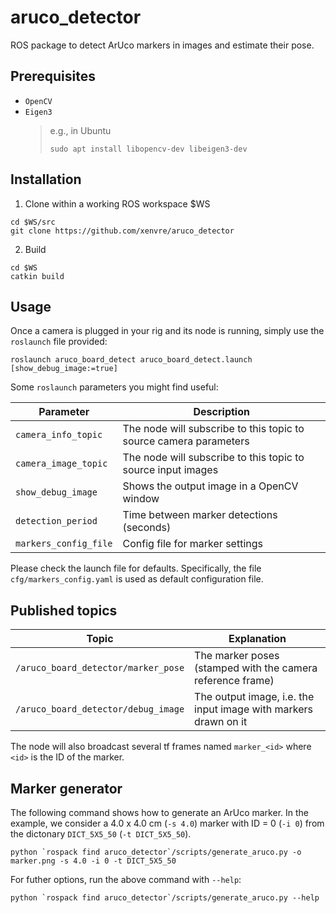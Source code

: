 # aruco_detector

ROS package to detect ArUco markers in images and estimate their pose.

## Prerequisites

- `OpenCV`
- `Eigen3`
  > e.g., in Ubuntu
  >```console
  >sudo apt install libopencv-dev libeigen3-dev
  >```

## Installation

1. Clone within a working ROS workspace $WS
  ```console
  cd $WS/src
  git clone https://github.com/xenvre/aruco_detector
  ```
2. Build
  ```console
  cd $WS
  catkin build
  ```

## Usage

Once a camera is plugged in your rig and its node is running, simply use the `roslaunch` file provided:

```console
roslaunch aruco_board_detect aruco_board_detect.launch [show_debug_image:=true]
```

Some `roslaunch` parameters you might find useful:

| Parameter | Description |
| --- | --- |
| `camera_info_topic`               | The node will subscribe to this topic to source camera parameters |
| `camera_image_topic`              | The node will subscribe to this topic to source input images |
| `show_debug_image`                | Shows the output image in a OpenCV window |
| `detection_period`                | Time between marker detections (seconds)|
| `markers_config_file`             | Config file for marker settings |

Please check the launch file for defaults. Specifically, the file `cfg/markers_config.yaml` is used as default configuration file.

## Published topics

| Topic | Explanation |
| - | - |
| `/aruco_board_detector/marker_pose` | The marker poses (stamped with the camera reference frame) |
| `/aruco_board_detector/debug_image` | The output image, i.e. the input image with markers drawn on it |

The node will also broadcast several tf frames named `marker_<id>` where `<id>` is the ID of the marker.


## Marker generator

The following command shows how to generate an ArUco marker. In the example, we consider a 4.0 x 4.0 cm (`-s 4.0`) marker with ID = 0 (`-i 0`) from the dictonary `DICT_5X5_50` (`-t DICT_5X5_50`).

```console
python `rospack find aruco_detector`/scripts/generate_aruco.py -o marker.png -s 4.0 -i 0 -t DICT_5X5_50

```

For futher options, run the above command with `--help`:

```console
python `rospack find aruco_detector`/scripts/generate_aruco.py --help
```

